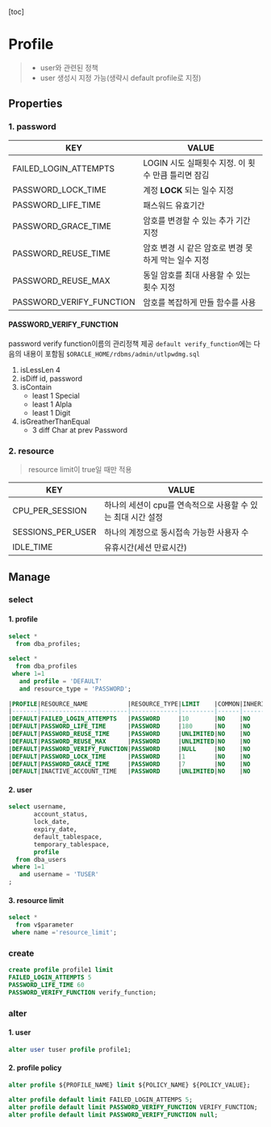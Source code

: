[toc]

# Profile

> - user와 관련된 정책
> - user 생성시 지정 가능(생략시 default profile로 지정)

## Properties

### 1. password

| KEY                      | VALUE                                               |
| ------------------------ | --------------------------------------------------- |
| FAILED_LOGIN_ATTEMPTS    | LOGIN 시도 실패횟수 지정. 이 횟수 만큼 틀리면 잠김  |
| PASSWORD_LOCK_TIME       | 계정 **LOCK** 되는 일수 지정                        |
| PASSWORD_LIFE_TIME       | 패스워드 유효기간                                   |
| PASSWORD_GRACE_TIME      | 암호를 변경할 수 있는 추가 기간 지정                |
| PASSWORD_REUSE_TIME      | 암호 변경 시 같은 암호로 변경 못하게 막는 일수 지정 |
| PASSWORD_REUSE_MAX       | 동일 암호를 최대 사용할 수 있는 횟수 지정           |
| PASSWORD_VERIFY_FUNCTION | 암호를 복잡하게 만들 함수를 사용                    |

#### PASSWORD_VERIFY_FUNCTION

password verify function이름의 관리정책 제공
`default verify_function`에는 다음의 내용이 포함됨
`$ORACLE_HOME/rdbms/admin/utlpwdmg.sql`

1. isLessLen 4
2. isDiff id, password
3. isContain
   - least 1 Special
   - least 1 Alpla
   - least 1 Digit
4. isGreatherThanEqual
   - 3 diff Char at prev Password

### 2. resource

> resource limit이 true일 때만 적용

| KEY               | VALUE                                                        |
| ----------------- | ------------------------------------------------------------ |
| CPU_PER_SESSION   | 하나의 세션이 cpu를 연속적으로 사용할 수 있는 최대 시간 설정 |
| SESSIONS_PER_USER | 하나의 계정으로 동시접속 가능한 사용자 수                    |
| IDLE_TIME         | 유휴시간(세션 만료시간)                                      |

## Manage

### select

#### 1. profile

```sql
select *
  from dba_profiles;
  
select *
  from dba_profiles
 where 1=1
   and profile = 'DEFAULT'
   and resource_type = 'PASSWORD';
   
|PROFILE|RESOURCE_NAME           |RESOURCE_TYPE|LIMIT    |COMMON|INHERITED|IMPLICIT|
|-------|------------------------|-------------|---------|------|---------|--------|
|DEFAULT|FAILED_LOGIN_ATTEMPTS   |PASSWORD     |10       |NO    |NO       |NO      |
|DEFAULT|PASSWORD_LIFE_TIME      |PASSWORD     |180      |NO    |NO       |NO      |
|DEFAULT|PASSWORD_REUSE_TIME     |PASSWORD     |UNLIMITED|NO    |NO       |NO      |
|DEFAULT|PASSWORD_REUSE_MAX      |PASSWORD     |UNLIMITED|NO    |NO       |NO      |
|DEFAULT|PASSWORD_VERIFY_FUNCTION|PASSWORD     |NULL     |NO    |NO       |NO      |
|DEFAULT|PASSWORD_LOCK_TIME      |PASSWORD     |1        |NO    |NO       |NO      |
|DEFAULT|PASSWORD_GRACE_TIME     |PASSWORD     |7        |NO    |NO       |NO      |
|DEFAULT|INACTIVE_ACCOUNT_TIME   |PASSWORD     |UNLIMITED|NO    |NO       |NO      |
```

#### 2. user

```sql
select username,
       account_status,
       lock_date,
       expiry_date,
       default_tablespace,
       temporary_tablespace,
       profile
  from dba_users
 where 1=1
   and username = 'TUSER'
;
```

#### 3. resource limit

```sql
select * 
  from v$parameter 
 where name ='resource_limit';
```

### create

```sql
create profile profile1 limit
FAILED_LOGIN_ATTEMPTS 5
PASSWORD_LIFE_TIME 60
PASSWORD_VERIFY_FUNCTION verify_function;
```

### alter

#### 1. user

```sql
alter user tuser profile profile1;
```

#### 2. profile policy

```sql
alter profile ${PROFILE_NAME} limit ${POLICY_NAME} ${POLICY_VALUE};

alter profile default limit FAILED_LOGIN_ATTEMPS 5;
alter profile default limit PASSWORD_VERIFY_FUNCTION VERIFY_FUNCTION;
alter profile default limit PASSWORD_VERIFY_FUNCTION null;
```




